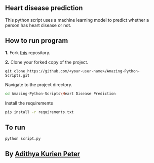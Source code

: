 ## Heart disease prediction
This python script uses a machine learning model to predict whether a person has heart disease or not.

## How to run program
**1.**  Fork [this](https://github.com/avinashkranjan/Amazing-Python-Scripts) repository.

**2.**  Clone your forked copy of the project.
```
git clone https://github.com/<your-user-name>/Amazing-Python-Scripts.git
```
Navigate to the project directory.
```bash
cd Amazing-Python-Scripts\Heart Disease Prediction
```
Install the requirements 
```bash
pip install -r requirements.txt
```
## To run
```bash
python script.py
```
## By [Adithya Kurien Peter]("https://github.com/aaadddiii")
